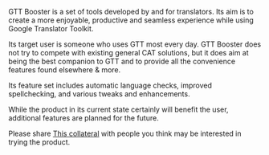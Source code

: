 GTT Booster is a set of tools developed by and for translators. Its aim is to create a more enjoyable, productive and seamless experience while using Google Translator Toolkit.

Its target user is someone who uses GTT most every day. GTT Booster does not try to compete with existing general CAT solutions, but it does aim at being the best companion to GTT and to provide all the convenience features found elsewhere & more.

Its feature set includes automatic language checks, improved spellchecking, and various tweaks and enhancements.

While the product in its current state certainly will benefit the user, additional features are planned for the future.

Please share <a href="https://www.birketrans.com/promo/" target="_blank">This collateral</a> with people you think may be interested in trying the product.